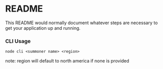 # README #

This README would normally document whatever steps are necessary to get your application up and running.

### CLI Usage ###

`node cli <summoner name> <region>`

note: region will default to north america if none is provided